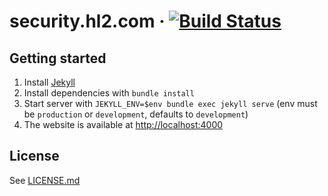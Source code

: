 # security.hl2.com &middot; [![Build Status](https://travis-ci.com/hl2/security.hl2.com.svg?branch=master)](https://travis-ci.com/hl2/security.hl2.com)

## Getting started

1. Install [Jekyll](https://jekyllrb.com/docs/installation)
2. Install dependencies with `bundle install`
3. Start server with `JEKYLL_ENV=$env bundle exec jekyll serve` (env must be `production` or `development`, defaults to `development`)
4. The website is available at [http://localhost:4000](http://localhost:4000)

## License

See [LICENSE.md](./LICENSE.md)
